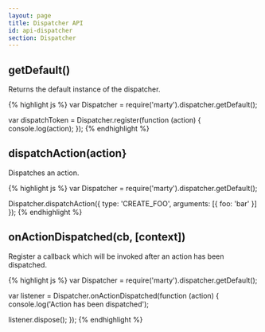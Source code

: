 ```yaml
---
layout: page
title: Dispatcher API
id: api-dispatcher
section: Dispatcher
---
```


<h2 id="getDefault">getDefault()</h2>

Returns the default instance of the dispatcher.

{% highlight js %}
var Dispatcher = require('marty').dispatcher.getDefault();

var dispatchToken = Dispatcher.register(function (action) {
  console.log(action);
});
{% endhighlight %}

<h2 id="dispatchAction">dispatchAction(action}</h2>

Dispatches an action.

{% highlight js %}
var Dispatcher = require('marty').dispatcher.getDefault();

Dispatcher.dispatchAction({
  type: 'CREATE_FOO',
  arguments: [{ foo: 'bar' }]
});
{% endhighlight %}


<h2 id="onActionDispatched">onActionDispatched(cb, [context])</h2>

Register a callback which will be invoked after an action has been dispatched.

{% highlight js %}
var Dispatcher = require('marty').dispatcher.getDefault();

var listener = Dispatcher.onActionDispatched(function (action) {
  console.log('Action has been dispatched');

  listener.dispose();
});
{% endhighlight %}
